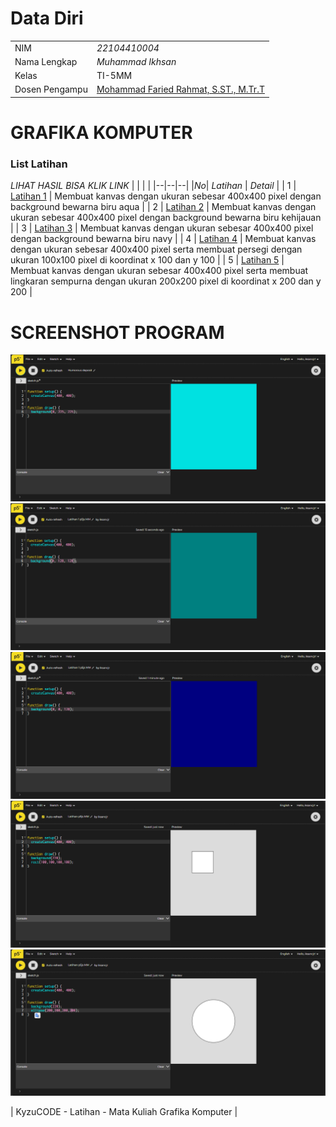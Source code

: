 # Data Diri

|  |  |
|--|--|
| NIM | *22104410004* |
| Nama Lengkap | *Muhammad Ikhsan* |
| Kelas | TI-5MM |
| Dosen Pengampu | [Mohammad Faried Rahmat, S.ST., M.Tr.T](https://github.com/fariedrahmat) |

# GRAFIKA KOMPUTER
### List Latihan
*LIHAT HASIL BISA KLIK LINK*
|  |  |  |
|--|--|--|
|*No*| *Latihan* | *Detail* |
| 1 | [Latihan 1](https://kyzutogh.github.io/GrafikaKomputerLatihan/Latihan1/) | Membuat kanvas dengan ukuran sebesar 400x400 pixel dengan background bewarna biru aqua |
| 2 | [Latihan 2](https://kyzutogh.github.io/GrafikaKomputerLatihan/Latihan2/) | Membuat kanvas dengan ukuran sebesar 400x400 pixel dengan background bewarna biru kehijauan |
| 3 | [Latihan 3](https://kyzutogh.github.io/GrafikaKomputerLatihan/Latihan3/) | Membuat kanvas dengan ukuran sebesar 400x400 pixel dengan background bewarna biru navy |
| 4 | [Latihan 4](https://kyzutogh.github.io/GrafikaKomputerLatihan/Latihan4/) | Membuat kanvas dengan ukuran sebesar 400x400 pixel serta membuat persegi dengan ukuran 100x100 pixel di koordinat x 100 dan y 100 |
| 5 | [Latihan 5](https://kyzutogh.github.io/GrafikaKomputerLatihan/Latihan5/) | Membuat kanvas dengan ukuran sebesar 400x400 pixel serta membuat lingkaran sempurna dengan ukuran 200x200 pixel di koordinat x 200 dan y 200  |
# SCREENSHOT PROGRAM
![Latihan 1](https://github.com/KyzutoGH/GrafikaKomputerLatihan/blob/main/Latihan1/latihan1p5jsmm.png)
![Latihan 2](https://github.com/KyzutoGH/GrafikaKomputerLatihan/blob/main/Latihan2/Latihan%202.png)
![Latihan 3](https://github.com/KyzutoGH/GrafikaKomputerLatihan/blob/main/Latihan3/Latihan%203.png)
![Latihan 4](https://github.com/KyzutoGH/GrafikaKomputerLatihan/blob/main/Latihan4/Latihan%204.png)
![Latihan 5](https://github.com/KyzutoGH/GrafikaKomputerLatihan/blob/main/Latihan5/Latihan%205.png)

| KyzuCODE - Latihan - Mata Kuliah Grafika Komputer |


